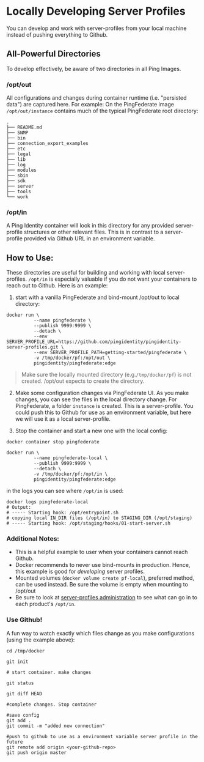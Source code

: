 # Locally Developing Server Profiles
You can develop and work with server-profiles from your local machine instead of pushing everything to Github.

## All-Powerful Directories
To develop effectively, be aware of two directories in all Ping Images. 

### /opt/out

All configurations and changes during container runtime (i.e. "persisted data") are captured here. For example: On the PingFederate image `/opt/out/instance` contains much of the typical PingFederate root directory: 
```
.
├── README.md
├── SNMP
├── bin
├── connection_export_examples
├── etc
├── legal
├── lib
├── log
├── modules
├── sbin
├── sdk
├── server
├── tools
└── work
```

### /opt/in
A Ping Identity container will look in this directory for any provided server-profile structures or other relevant files. This is in contrast to a server-profile provided via Github URL in an environment variable. 

## How to Use: 
These directories are useful for building and working with local server-profiles. `/opt/in` is especially valuable if you do not want your containers to reach out to Github. Here is an example: 
1. start with a vanilla PingFederate and bind-mount /opt/out to local directory: 
```shell
docker run \
          --name pingfederate \
          --publish 9999:9999 \
          --detach \
          --env SERVER_PROFILE_URL=https://github.com/pingidentity/pingidentity-server-profiles.git \
          --env SERVER_PROFILE_PATH=getting-started/pingfederate \
          -v /tmp/docker/pf:/opt/out \
          pingidentity/pingfederate:edge
```
> Make sure the locally mounted directory (e.g.`/tmp/docker/pf`) is not created. /opt/out expects to create the directory. 

2. Make some configuration changes via PingFederate UI. As you make changes, you can see the files in the local directory change. For PingFederate, a folder `instance` is created. This is a server-profile. You could push this to Github for use as an environment variable, but here we will use it as a local server-profile. 


3. Stop the container and start a new one with the local config:
```
docker container stop pingfederate

docker run \
          --name pingfederate-local \
          --publish 9999:9999 \
          --detach \
          -v /tmp/docker/pf:/opt/in \
          pingidentity/pingfederate:edge
```

in the logs you can see where `/opt/in` is used: 
```
docker logs pingfederate-local
# Output:
# ----- Starting hook: /opt/entrypoint.sh
# copying local IN_DIR files (/opt/in) to STAGING_DIR (/opt/staging)
# ----- Starting hook: /opt/staging/hooks/01-start-server.sh
```

### Additional Notes: 
* This is a helpful example to user when your containers cannot reach Github. 
* Docker recommends to never use bind-mounts in production. Hence, this example is good for *developing* server profiles. 
* Mounted volumes (`docker volume create pf-local`), preferred method, can be used instead. Be sure the volume is empty when mounting to /opt/out
* Be sure to look at [server-profiles administration](./ADMINISTRATION.md) to see what can go in to each product's `/opt/in`. 

### Use Github!
A fun way to watch exactly which files change as you make configurations (using the example above): 

```
cd /tmp/docker

git init

# start container. make changes

git status

git diff HEAD

#complete changes. Stop container

#save config
git add .
git commit -m "added new connection"

#push to github to use as a environment variable server profile in the future
git remote add origin <your-github-repo>
git push origin master
```